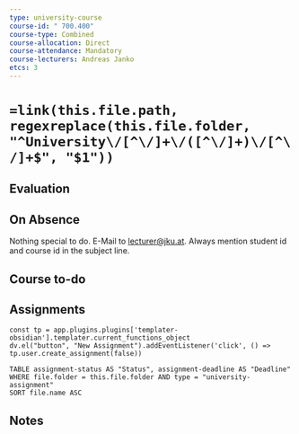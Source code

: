 ```yaml
---
type: university-course
course-id: " 700.400"
course-type: Combined
course-allocation: Direct
course-attendance: Mandatory
course-lecturers: Andreas Janko
etcs: 3
---
```

# `=link(this.file.path, regexreplace(this.file.folder, "^University\/[^\/]+\/([^\/]+)\/[^\/]+$", "$1"))`

## Evaluation


## On Absence
Nothing special to do.
E-Mail to lecturer@jku.at.
Always mention student id and course id in the subject line.

## Course to-do


## Assignments

```dataviewjs
const tp = app.plugins.plugins['templater-obsidian'].templater.current_functions_object
dv.el("button", "New Assignment").addEventListener('click', () => tp.user.create_assignment(false))
```

```dataview
TABLE assignment-status AS "Status", assignment-deadline AS "Deadline"
WHERE file.folder = this.file.folder AND type = "university-assignment"
SORT file.name ASC
```

## Notes
